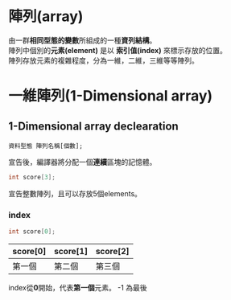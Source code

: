 # 陣列(array)
由一群**相同型態的變數**所組成的一種**資列結構**。  
陣列中個別的**元素(element)** 是以 **索引值(index)** 來標示存放的位置。    
陣列存放元素的複雜程度，分為一維，二維，三維等等陣列。  



# 一維陣列(1-Dimensional array)
## 1-Dimensional array declearation
```
資料型態 陣列名稱[個數];
```
宣告後，編譯器將分配一個**連續**區塊的記憶體。
```c
int score[3];
```
宣告整數陣列，且可以存放5個elements。

### index
```c
int score[0];
```
|score[0]|score[1]|score[2]|
|--------|--------|--------|
|第一個|第二個|第三個|
index從**0**開始，代表**第一個**元素。 
-1 為最後
